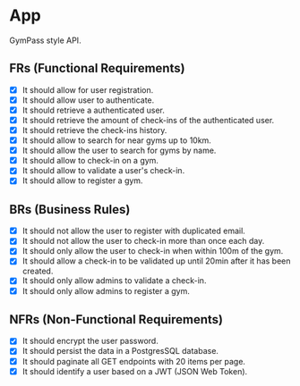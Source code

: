 # App

GymPass style API.

## FRs (Functional Requirements)
- [x] It should allow for user registration.
- [x] It should allow user to authenticate.
- [x] It should retrieve a authenticated user.
- [x] It should retrieve the amount of check-ins of the authenticated user.
- [x] It should retrieve the check-ins history.
- [x] It should allow to search for near gyms up to 10km.
- [x] It should allow the user to search for gyms by name.
- [x] It should allow to check-in on a gym.
- [x] It should allow to validate a user's check-in.
- [x] It should allow to register a gym.

## BRs (Business Rules)
- [x] It should not allow the user to register with duplicated email.
- [x] It should not allow the user to check-in more than once each day.
- [x] It should only allow the user to check-in when within 100m of the gym.
- [x] It should allow a check-in to be validated up until 20min after it has been created.
- [x] It should only allow admins to validate a check-in.
- [x] It should only allow admins to register a gym.

## NFRs (Non-Functional Requirements)
- [x] It should encrypt the user password.
- [x] It should persist the data in a PostgresSQL database.
- [x] It should paginate all GET endpoints with 20 items per page.
- [x] It should identify a user based on a JWT (JSON Web Token).